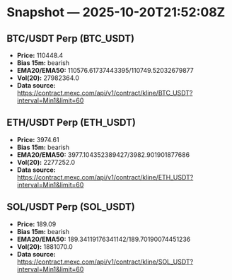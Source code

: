 # Snapshot — 2025-10-20T21:52:08Z

## BTC/USDT Perp (BTC_USDT)
- **Price:** 110448.4
- **Bias 15m:** bearish
- **EMA20/EMA50:** 110576.61737443395/110749.52032679877
- **Vol(20):** 27982364.0
- **Data source:** https://contract.mexc.com/api/v1/contract/kline/BTC_USDT?interval=Min1&limit=60

## ETH/USDT Perp (ETH_USDT)
- **Price:** 3974.61
- **Bias 15m:** bearish
- **EMA20/EMA50:** 3977.104352389427/3982.901901877686
- **Vol(20):** 2277252.0
- **Data source:** https://contract.mexc.com/api/v1/contract/kline/ETH_USDT?interval=Min1&limit=60

## SOL/USDT Perp (SOL_USDT)
- **Price:** 189.09
- **Bias 15m:** bearish
- **EMA20/EMA50:** 189.34119176341142/189.70190074451236
- **Vol(20):** 1881070.0
- **Data source:** https://contract.mexc.com/api/v1/contract/kline/SOL_USDT?interval=Min1&limit=60
